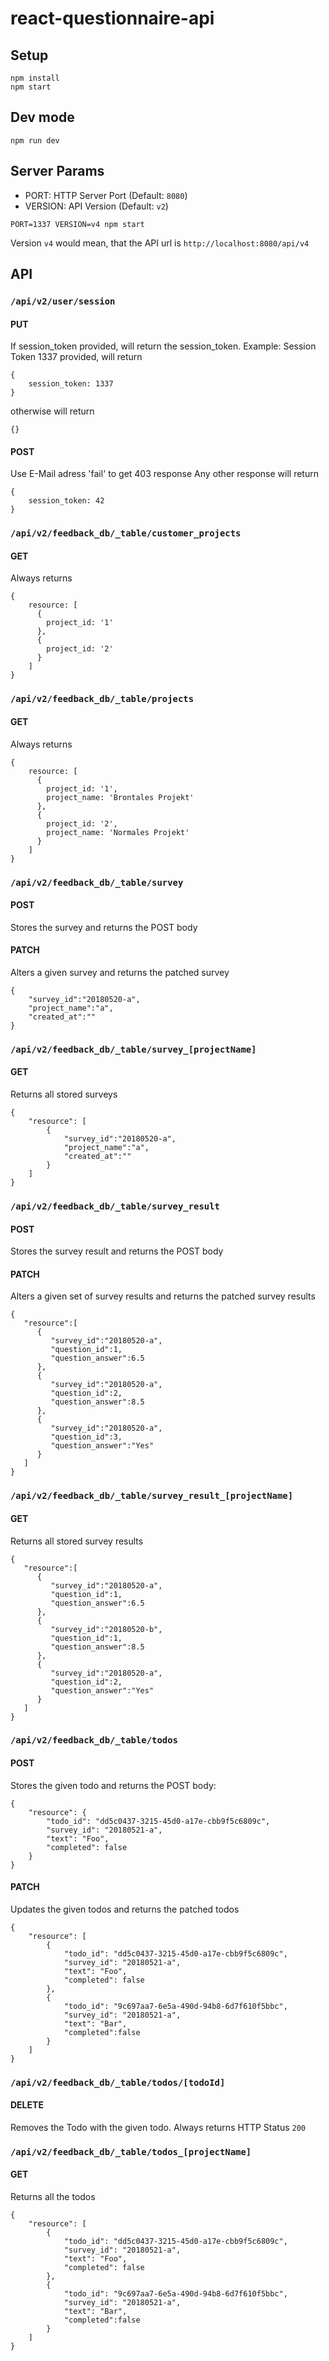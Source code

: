 # react-questionnaire-api

## Setup
```
npm install
npm start
```

## Dev mode
```
npm run dev
```

## Server Params
- PORT: HTTP Server Port (Default: `8080`)
- VERSION: API Version (Default: `v2`)
```
PORT=1337 VERSION=v4 npm start
```

Version `v4` would mean, that the API url is `http://localhost:8080/api/v4`

## API

### `/api/v2/user/session`

#### PUT
If session_token provided, will return the session_token. Example: Session Token 1337 provided, will return
```
{
    session_token: 1337
}
```
otherwise will return
```
{}
```

#### POST
Use E-Mail adress 'fail' to get 403 response
Any other response will return
```
{
    session_token: 42
}
```

### `/api/v2/feedback_db/_table/customer_projects`
#### GET
Always returns
```
{
    resource: [
      {
        project_id: '1'
      },
      {
        project_id: '2'
      }
    ]
}
```

### `/api/v2/feedback_db/_table/projects`
#### GET
Always returns
```
{
    resource: [
      {
        project_id: '1',
        project_name: 'Brontales Projekt'
      },
      {
        project_id: '2',
        project_name: 'Normales Projekt'
      }
    ]
}
```

### `/api/v2/feedback_db/_table/survey`
#### POST
Stores the survey and returns the POST body

#### PATCH
Alters a given survey and returns the patched survey
```
{
    "survey_id":"20180520-a",
    "project_name":"a",
    "created_at":""
}
```

### `/api/v2/feedback_db/_table/survey_[projectName]`
#### GET
Returns all stored surveys
```
{
    "resource": [
        {
            "survey_id":"20180520-a",
            "project_name":"a",
            "created_at":""
        }
    ]
}
```

### `/api/v2/feedback_db/_table/survey_result`
#### POST
Stores the survey result and returns the POST body

#### PATCH
Alters a given set of survey results and returns the patched survey results
```
{  
   "resource":[  
      {  
         "survey_id":"20180520-a",
         "question_id":1,
         "question_answer":6.5
      },
      {  
         "survey_id":"20180520-a",
         "question_id":2,
         "question_answer":8.5
      },
      {  
         "survey_id":"20180520-a",
         "question_id":3,
         "question_answer":"Yes"
      }
   ]
}
```

### `/api/v2/feedback_db/_table/survey_result_[projectName]`
#### GET
Returns all stored survey results
```
{  
   "resource":[  
      {  
         "survey_id":"20180520-a",
         "question_id":1,
         "question_answer":6.5
      },
      {  
         "survey_id":"20180520-b",
         "question_id":1,
         "question_answer":8.5
      },
      {  
         "survey_id":"20180520-a",
         "question_id":2,
         "question_answer":"Yes"
      }
   ]
}
```

### `/api/v2/feedback_db/_table/todos`
#### POST
Stores the given todo and returns the POST body:
```
{
    "resource": {
        "todo_id": "dd5c0437-3215-45d0-a17e-cbb9f5c6809c",
        "survey_id": "20180521-a",
        "text": "Foo",
        "completed": false
    }
}
```

#### PATCH
Updates the given todos and returns the patched todos
```
{
    "resource": [
        {
            "todo_id": "dd5c0437-3215-45d0-a17e-cbb9f5c6809c",
            "survey_id": "20180521-a",
            "text": "Foo",
            "completed": false
        },
        {
            "todo_id": "9c697aa7-6e5a-490d-94b8-6d7f610f5bbc",
            "survey_id": "20180521-a",
            "text": "Bar",
            "completed":false
        }
    ]
}
```

### `/api/v2/feedback_db/_table/todos/[todoId]`
#### DELETE
Removes the Todo with the given todo. Always returns HTTP Status `200`

### `/api/v2/feedback_db/_table/todos_[projectName]`
#### GET
Returns all the todos
```
{
    "resource": [
        {
            "todo_id": "dd5c0437-3215-45d0-a17e-cbb9f5c6809c",
            "survey_id": "20180521-a",
            "text": "Foo",
            "completed": false
        },
        {
            "todo_id": "9c697aa7-6e5a-490d-94b8-6d7f610f5bbc",
            "survey_id": "20180521-a",
            "text": "Bar",
            "completed":false
        }
    ]
}
```